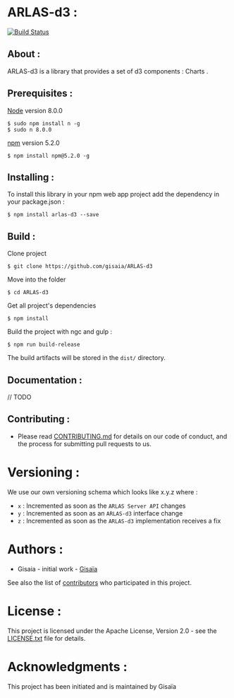 # ARLAS-d3 :

[![Build Status](https://api.travis-ci.org/gisaia/ARLAS-d3.svg?branch=develop)](https://travis-ci.org/gisaia/ARLAS-d3)

## About :
ARLAS-d3 is a library that provides a set of d3 components : Charts .

## Prerequisites :

[Node](https://nodejs.org/en/) version 8.0.0

```
$ sudo npm install n -g
$ sudo n 8.0.0
```
[npm](https://github.com/npm/npm) version 5.2.0
````
$ npm install npm@5.2.0 -g
````

## Installing :

To install this library in your npm web app project add the dependency in your package.json :
```
$ npm install arlas-d3 --save
```
## Build :
Clone project

```
$ git clone https://github.com/gisaia/ARLAS-d3
```

Move into the folder

```
$ cd ARLAS-d3
```

Get all project's dependencies

```
$ npm install
```

Build the project with ngc and gulp :

```
$ npm run build-release
```

The build artifacts will be stored in the `dist/` directory. 


## Documentation : 
// TODO

## Contributing :

- Please read [CONTRIBUTING.md](CONTRIBUTING.md) for details on our code of conduct, and the process for submitting pull requests to us.

# Versioning :

We use our own versioning schema which looks like x.y.z where :

- `x` : Incremented as soon as the `ARLAS Server API` changes
- `y` : Incremented as soon as an `ARLAS-d3` interface change
- `z` : Incremented as soon as the `ARLAS-d3` implementation receives a fix

# Authors :

- Gisaia - initial work - [Gisaïa](http://gisaia.fr/) 

See also the list of [contributors](https://github.com/gisaia/ARLAS-d3/graphs/contributors) who participated in this project.

# License : 

This project is licensed under the Apache License, Version 2.0 - see the [LICENSE.txt](LICENSE.txt) file for details.

# Acknowledgments : 

This project has been initiated and is maintained by Gisaïa
